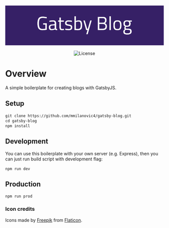 <p align="center">
	<img src="static/logo.png" alt="Gatsby boilerplate">
</p>

<p align="center">
	<img src="https://img.shields.io/github/license/mmilanovic4/gatsby-blog" alt="License">
</p>

# Overview

A simple boilerplate for creating blogs with GatsbyJS.

## Setup

```
git clone https://github.com/mmilanovic4/gatsby-blog.git
cd gatsby-blog
npm install
```

## Development

You can use this boilerplate with your own server (e.g. Express), then you can just run build script with development flag:

```
npm run dev
```

## Production

```
npm run prod
```

### Icon credits

Icons made by [Freepik](https://www.flaticon.com/authors/freepik) from [Flaticon](https://www.flaticon.com).
